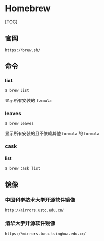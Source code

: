 # Homebrew

[TOC]

## 官网

```url
https://brew.sh/
```

## 命令

### list

```bash
$ brew list
```

显示所有安装的 `formula`

### leaves

```bash
$ brew leaves
```

显示所有安装的且不依赖其他 `formula` 的 `formula`

### cask

#### list

```bash
$ brew cask list
```

## 镜像

### 中国科学技术大学开源软件镜像

```url
http://mirrors.ustc.edu.cn/
```

### 清华大学开源软件镜像

```url
https://mirrors.tuna.tsinghua.edu.cn/
```


